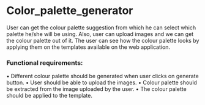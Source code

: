 # Color_palette_generator

User can get the colour palette suggestion from which he can select which palette he/she will be using. Also, user can upload images and we can get the colour palette out of it. The user can see how the colour palette looks by applying them on the templates available on the web application.

### Functional requirements:
• Different colour palette should be generated when user clicks on generate button.
• User should be able to upload the images.
• Colour palette should be extracted from the image uploaded by the user.
• The colour palette should be applied to the template.
